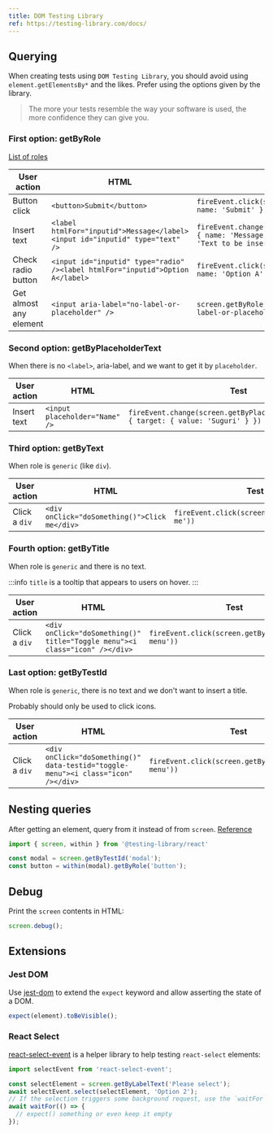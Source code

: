 ```yaml
---
title: DOM Testing Library
ref: https://testing-library.com/docs/
---
```


## Querying

When creating tests using `DOM Testing Library`,
you should avoid using `element.getElementsBy*` and the likes.
Prefer using the options given by the library.

> The more your tests resemble the way your software is used, the more confidence they can give you.

### First option: getByRole

[List of roles](https://www.w3.org/TR/html-aria/#dpub-usage-note)

| User action | HTML | Test |
| --- | --- | --- |
| Button click | `<button>Submit</button>` | `fireEvent.click(screen.getByRole('button', { name: 'Submit' }))` |
| Insert text | `<label htmlFor="inputid">Message</label><input id="inputid" type="text" />` | `fireEvent.change(screen.getByRole('textbox', { name: 'Message' }), { target: { value: 'Text to be inserted' } })` |
| Check radio button | `<input id="inputid" type="radio" /><label htmlFor="inputid">Option A</label>` | `fireEvent.click(screen.getByRole('radio', { name: 'Option A' }))` |
| Get almost any element | `<input aria-label="no-label-or-placeholder" />` | `screen.getByRole('textbox', { name: 'no-label-or-placeholder' })` |

### Second option: getByPlaceholderText

When there is no `<label>`, aria-label, and we want to get it by `placeholder`.

| User action | HTML | Test |
| --- | --- | --- |
| Insert text | `<input placeholder="Name" />` | `fireEvent.change(screen.getByPlaceholderText('Name'), { target: { value: 'Suguri' } })` |

### Third option: getByText

When role is `generic` (like `div`).

| User action | HTML | Test |
| --- | --- | --- |
| Click a `div` | `<div onClick="doSomething()">Click me</div>` | `fireEvent.click(screen.getByText('Click me'))` |

### Fourth option: getByTitle

When role is `generic` and there is no text.

:::info
`title` is a tooltip that appears to users on hover.
:::

| User action | HTML | Test |
| --- | --- | --- |
| Click a `div` | `<div onClick="doSomething()" title="Toggle menu"><i class="icon" /></div>` | `fireEvent.click(screen.getByTitle('Toggle menu'))` |

### Last option: getByTestId

When role is `generic`, there is no text and we don't want to insert a title.

Probably should only be used to click icons.

| User action | HTML | Test |
| --- | --- | --- |
| Click a `div` | `<div onClick="doSomething()" data-testid="toggle-menu"><i class="icon" /></div>` | `fireEvent.click(screen.getByTestId('toggle-menu'))` |

## Nesting queries

After getting an element, query from it instead of from `screen`.
[Reference](https://testing-library.com/docs/dom-testing-library/api-within)

```typescript
import { screen, within } from '@testing-library/react'

const modal = screen.getByTestId('modal');
const button = within(modal).getByRole('button');
```

## Debug

Print the `screen` contents in HTML:

```javascript
screen.debug();
```

## Extensions

### Jest DOM

Use [jest-dom](https://github.com/testing-library/jest-dom)
to extend the `expect` keyword and allow asserting the state of a DOM.

```jsx
expect(element).toBeVisible();
```

### React Select

[react-select-event](https://testing-library.com/docs/ecosystem-react-select-event)
is a helper library to help testing `react-select` elements:

```jsx
import selectEvent from 'react-select-event';

const selectElement = screen.getByLabelText('Please select');
await selectEvent.select(selectElement, 'Option 2');
// If the selection triggers some background request, use the `waitFor` to prevent warnings
await waitFor(() => {
  // expect() something or even keep it empty
});
```
